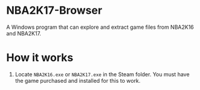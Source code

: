 # NBA2K17-Browser
A Windows program that can explore and extract game files from NBA2K16 and NBA2K17.

# How it works
1. Locate `NBA2K16.exe` or `NBA2K17.exe` in the Steam folder. You must have the game purchased and installed for this to work.

